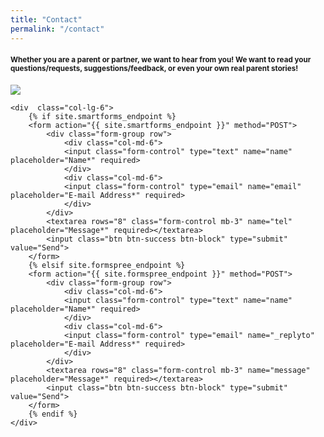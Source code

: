 ```yaml
---
title: "Contact"
permalink: "/contact"
---
```


<div class="row align-items-center">
    <h4 class="mb-4 ml-3 mr-3"><small>Whether you are a parent or partner, we want to hear from you!  We want to read your questions/requests, suggestions/feedback, or even your own real parent stories!</small></h4>
    <div class="col-lg-6">
        <img src="{{ site.baseurl }}/assets/images/welcome-contact.jpg" />
    </div>

    <div  class="col-lg-6">
        {% if site.smartforms_endpoint %}
        <form action="{{ site.smartforms_endpoint }}" method="POST">    
            <div class="form-group row">
                <div class="col-md-6">
                <input class="form-control" type="text" name="name" placeholder="Name*" required>
                </div>
                <div class="col-md-6">
                <input class="form-control" type="email" name="email" placeholder="E-mail Address*" required>
                </div>
            </div>
            <textarea rows="8" class="form-control mb-3" name="tel" placeholder="Message*" required></textarea>    
            <input class="btn btn-success btn-block" type="submit" value="Send">
        </form>
        {% elsif site.formspree_endpoint %}
        <form action="{{ site.formspree_endpoint }}" method="POST">    
            <div class="form-group row">
                <div class="col-md-6">
                <input class="form-control" type="text" name="name" placeholder="Name*" required>
                </div>
                <div class="col-md-6">
                <input class="form-control" type="email" name="_replyto" placeholder="E-mail Address*" required>
                </div>
            </div>
            <textarea rows="8" class="form-control mb-3" name="message" placeholder="Message*" required></textarea>    
            <input class="btn btn-success btn-block" type="submit" value="Send">
        </form>
        {% endif %}
    </div>
</div>